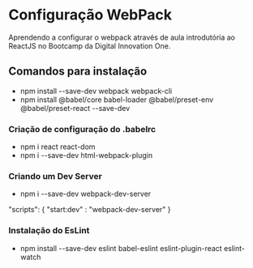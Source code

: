 # Configuração WebPack

Aprendendo a configurar o webpack através de aula introdutória ao ReactJS no Bootcamp da Digital Innovation One.

## Comandos para instalação

- npm install --save-dev webpack webpack-cli
- npm install @babel/core babel-loader @babel/preset-env @babel/preset-react --save-dev

### Criação de configuração do .babelrc

- npm i react react-dom
- npm i --save-dev html-webpack-plugin

### Criando um Dev Server

- npm i --save-dev webpack-dev-server

"scripts": {
  "start:dev" : "webpack-dev-server"
}

### Instalação do EsLint

- npm install --save-dev eslint babel-eslint eslint-plugin-react eslint-watch